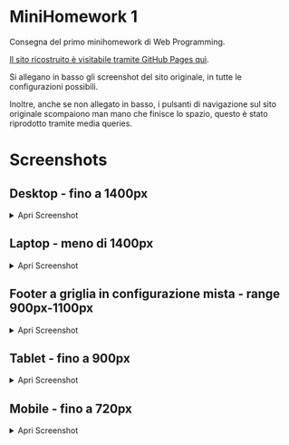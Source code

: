 # MiniHomework 1
Consegna del primo minihomework di Web Programming.

[Il sito ricostruito è visitabile tramite GitHub Pages
quì](https://jackdispade21.github.io/mhw1/mhw1.html).

Si allegano in basso gli screenshot del sito originale, in tutte le configurazioni possibili.

Inoltre, anche se non allegato in basso, i pulsanti di navigazione sul sito originale scompaiono man mano che finisce lo spazio, questo è stato riprodotto tramite media queries.

# Screenshots

## Desktop - fino a 1400px
<details>
    <summary>Apri Screenshot</summary>
    <img src="./screenoriginale/desktop.jpeg" width="600">
</details>

## Laptop - meno di 1400px
<details>
    <summary>Apri Screenshot</summary>
    <img src="./screenoriginale/laptop.jpeg" width="600">
</details>

## Footer a griglia in configurazione mista - range 900px-1100px
<details>
    <summary>Apri Screenshot</summary>
    <img src="./screenoriginale/footer-griglia.jpeg" width="600">
</details>

## Tablet - fino a 900px
<details>
    <summary>Apri Screenshot</summary>
    <img src="./screenoriginale/tablet.jpeg"width="600">
</details>

## Mobile - fino a 720px
<details>
    <summary>Apri Screenshot</summary>
    <img src="./screenoriginale/mobile.jpeg" width="600">
</details>
